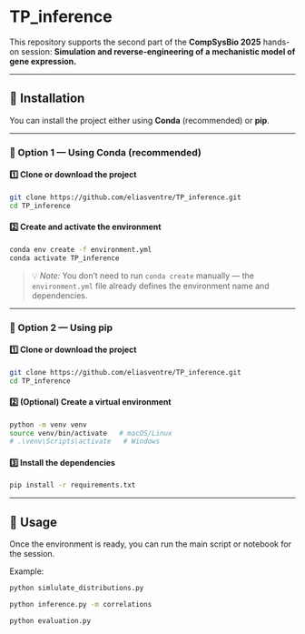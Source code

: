 # TP_inference

This repository supports the second part of the **CompSysBio 2025** hands-on session:
**Simulation and reverse-engineering of a mechanistic model of gene expression.**

---

## 🧰 Installation

You can install the project either using **Conda** (recommended) or **pip**.

---

### 🔹 Option 1 — Using Conda (recommended)

#### 1️⃣ Clone or download the project

```bash
git clone https://github.com/eliasventre/TP_inference.git
cd TP_inference
```

#### 2️⃣ Create and activate the environment

```bash
conda env create -f environment.yml
conda activate TP_inference
```

> 💡 *Note:* You don’t need to run `conda create` manually —
> the `environment.yml` file already defines the environment name and dependencies.

---

### 🔹 Option 2 — Using pip

#### 1️⃣ Clone or download the project

```bash
git clone https://github.com/eliasventre/TP_inference.git
cd TP_inference
```

#### 2️⃣ (Optional) Create a virtual environment

```bash
python -m venv venv
source venv/bin/activate   # macOS/Linux
# .\venv\Scripts\activate   # Windows
```

#### 3️⃣ Install the dependencies

```bash
pip install -r requirements.txt
```

---

## 🚀 Usage

Once the environment is ready, you can run the main script or notebook for the session.

Example:

```bash
python simlulate_distributions.py
```

```bash
python inference.py -m correlations
```

```bash
python evaluation.py
```

